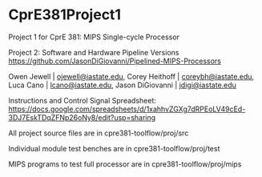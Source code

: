 # CprE381Project1
Project 1 for CprE 381: MIPS Single-cycle Processor

Project 2: Software and Hardware Pipeline Versions
https://github.com/JasonDiGiovanni/Pipelined-MIPS-Processors

Owen Jewell | ojewell@iastate.edu,
Corey Heithoff | coreybh@iastate.edu,
Luca Cano | lcano@iastate.edu,
Jason DiGiovanni | jdigi@iastate.edu

Instructions and Control Signal Spreadsheet: https://docs.google.com/spreadsheets/d/1xahhvZGXg7dRPEoLV49cEd-3DJ7EskTDqZFNp26oNy8/edit?usp=sharing

All project source files are in cpre381-toolflow/proj/src

Individual module test benches are in cpre381-toolflow/proj/test

MIPS programs to test full processor are in cpre381-toolflow/proj/mips
